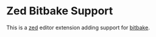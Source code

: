 # Zed Bitbake Support

This is a [zed](https://zed.dev) editor extension adding support for [bitbake](https://github.com/openembedded/bitbake).
